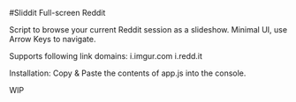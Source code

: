 #Sliddit
Full-screen Reddit

Script to browse your current Reddit session as a slideshow. Minimal UI, use Arrow Keys to navigate. 

Supports following link domains:
i.imgur.com
i.redd.it

Installation:
Copy & Paste the contents of app.js into the console. 


WIP
